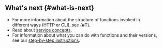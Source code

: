 ## What's next {#what-is-next}

- For more information about the structure of functions invoked in different ways (HTTP or CLI), see [{#T}](../../functions/concepts/function-invoke.md).
- Read about [service concepts](../../functions/concepts/index.md).
- For information about what you can do with functions and their versions, see our [step-by-step instructions](../../functions/operations/index.md).

